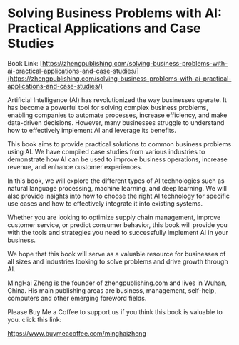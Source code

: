 # Solving Business Problems with AI: Practical Applications and Case Studies

Book Link: [https://zhengpublishing.com/solving-business-problems-with-ai-practical-applications-and-case-studies/](https://zhengpublishing.com/solving-business-problems-with-ai-practical-applications-and-case-studies/)

Artificial Intelligence (AI) has revolutionized the way businesses operate. It has become a powerful tool for solving complex business problems, enabling companies to automate processes, increase efficiency, and make data-driven decisions. However, many businesses struggle to understand how to effectively implement AI and leverage its benefits.

This book aims to provide practical solutions to common business problems using AI. We have compiled case studies from various industries to demonstrate how AI can be used to improve business operations, increase revenue, and enhance customer experiences.

In this book, we will explore the different types of AI technologies such as natural language processing, machine learning, and deep learning. We will also provide insights into how to choose the right AI technology for specific use cases and how to effectively integrate it into existing systems.

Whether you are looking to optimize supply chain management, improve customer service, or predict consumer behavior, this book will provide you with the tools and strategies you need to successfully implement AI in your business.

We hope that this book will serve as a valuable resource for businesses of all sizes and industries looking to solve problems and drive growth through AI.

MingHai Zheng is the founder of zhengpublishing.com and lives in Wuhan, China. His main publishing areas are business, management, self-help, computers and other emerging foreword fields.

Please Buy Me a Coffee to support us if you think this book is valuable to you. click this link:

https://www.buymeacoffee.com/minghaizheng
